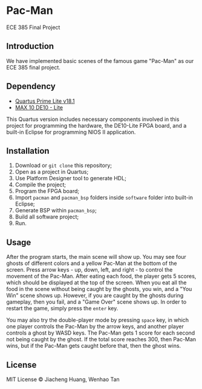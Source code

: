 # Pac-Man

ECE 385 Final Project

## Introduction

We have implemented basic scenes of the famous game "Pac-Man" as our ECE 385 final project.

## Dependency

* [Quartus Prime Lite v18.1](https://fpgasoftware.intel.com/18.1/?edition=lite)
* [MAX 10 DE10 - Lite](https://fpgacloud.intel.com/devstore/board/max-10-de10-lite/)

This Quartus version includes necessary components involved in this project for programming the hardware, the DE10-Lite FPGA board, and a built-in Eclipse for programming NIOS II application.

## Installation

1. Download or `git clone` this repository;
2. Open as a project in Quartus;
2. Use Platform Designer tool to generate HDL;
3. Compile the project;
4. Program the FPGA board;
5. Import `pacman` and `pacman_bsp` folders inside `software` folder into built-in Eclipse;
6. Generate BSP within `pacman_bsp`;
7. Build all software project;
8. Run.

## Usage

After the program starts, the main scene will show up. You may see four ghosts of different colors and a yellow Pac-Man at the bottom of the screen. Press arrow keys - up, down, left, and right - to control the movement of the Pac-Man. After eating each food, the player gets 5 scores, which should be displayed at the top of the screen. When you eat all the food in the scene without being caught by the ghosts, you win, and a "You Win" scene shows up. However, if you are caught by the ghosts during gameplay, then you fail, and a "Game Over" scene shows up. In order to restart the game, simply press the `enter` key.

You may also try the double-player mode by pressing `space` key, in which one player controls the Pac-Man by the arrow keys, and another player controls a ghost by WASD keys. The Pac-Man gets 1 score for each second not being caught by the ghost. If the total score reaches 300, then Pac-Man wins, but if the Pac-Man gets caught before that, then the ghost wins.

## License

MIT License © Jiacheng Huang, Wenhao Tan
